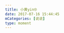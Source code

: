 ```yaml
---
title: 小黄yin🤓
date: 2017-07-16 15:44:45
mCategories: [说说]
type: moment
---
```


<div id="pics-20170716154445"></div>

<script src="/lib/moment/pics.js"></script>
<script>
var data = [
    {"link": "2017-07-16_000000.jpeg", "type": "shuoshuo"},
    {"link": "2017-07-16_000001.jpeg", "type": "shuoshuo"},
    {"link": "2017-07-16_000002.jpeg", "type": "shuoshuo"}
];
picsRender(data, "pics-20170716154445");
</script>
